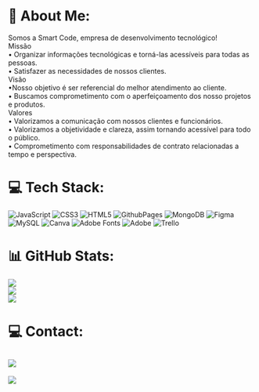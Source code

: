 # 💫 About Me:
Somos a Smart Code, empresa de desenvolvimento tecnológico!<br>Missão<br>• Organizar informações tecnológicas e torná-las acessíveis para todas as pessoas. <br>• Satisfazer as necessidades de nossos clientes.<br>Visão <br>•Nosso objetivo é ser referencial do melhor atendimento ao cliente.<br>• Buscamos comprometimento com o aperfeiçoamento dos nosso projetos e produtos.<br>Valores<br>• Valorizamos a comunicação com nossos clientes e funcionários.<br>• Valorizamos a objetividade e clareza, assim  tornando acessível para todo o público. <br>• Comprometimento com responsabilidades de contrato relacionadas a tempo e perspectiva.


# 💻 Tech Stack:
![JavaScript](https://img.shields.io/badge/javascript-%23323330.svg?style=for-the-badge&logo=javascript&logoColor=%23F7DF1E) ![CSS3](https://img.shields.io/badge/css3-%231572B6.svg?style=for-the-badge&logo=css3&logoColor=white) ![HTML5](https://img.shields.io/badge/html5-%23E34F26.svg?style=for-the-badge&logo=html5&logoColor=white) ![GithubPages](https://img.shields.io/badge/github%20pages-121013?style=for-the-badge&logo=github&logoColor=white) ![MongoDB](https://img.shields.io/badge/MongoDB-%234ea94b.svg?style=for-the-badge&logo=mongodb&logoColor=white) ![Figma](https://img.shields.io/badge/figma-%23F24E1E.svg?style=for-the-badge&logo=figma&logoColor=white) ![MySQL](https://img.shields.io/badge/mysql-%2300000f.svg?style=for-the-badge&logo=mysql&logoColor=white) ![Canva](https://img.shields.io/badge/Canva-%2300C4CC.svg?style=for-the-badge&logo=Canva&logoColor=white) ![Adobe Fonts](https://img.shields.io/badge/Adobe%20Fonts-000B1D.svg?style=for-the-badge&logo=Adobe%20Fonts&logoColor=white) ![Adobe](https://img.shields.io/badge/adobe-%23FF0000.svg?style=for-the-badge&logo=adobe&logoColor=white) ![Trello](https://img.shields.io/badge/Trello-%23026AA7.svg?style=for-the-badge&logo=Trello&logoColor=white)
# 📊 GitHub Stats:
![](https://github-readme-stats.vercel.app/api?username=SmartCodeInnovation&theme=ayu-mirage&hide_border=false&include_all_commits=false&count_private=false)<br/>
![](https://github-readme-streak-stats.herokuapp.com/?user=SmartCodeInnovation&theme=ayu-mirage&hide_border=false)<br/>
![](https://github-readme-stats.vercel.app/api/top-langs/?username=SmartCodeInnovation&theme=ayu-mirage&hide_border=false&include_all_commits=false&count_private=false&layout=compact)
# 💻 Contact:
<a href = "mailto:cmp.1a.caroline@gmail.com"> <img src="https://img.shields.io/badge/-Gmail-%23333?style=for-the-badge&logo=gmail&logoColor=white" target="_blank"></a>
---
[![](https://visitcount.itsvg.in/api?id=SmartCodeInnovation&icon=0&color=0)](https://visitcount.itsvg.in)



<!-- Proudly created with GPRM ( https://gprm.itsvg.in ) -->
